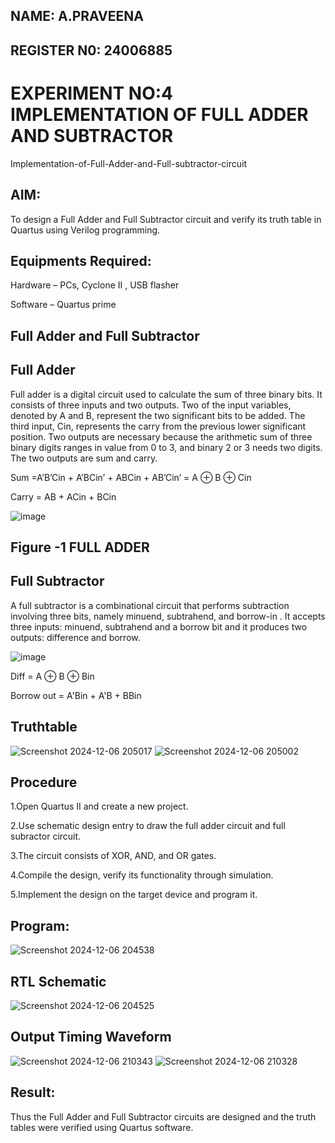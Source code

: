 ## NAME: A.PRAVEENA
## REGISTER N0: 24006885
# EXPERIMENT NO:4 IMPLEMENTATION OF FULL ADDER AND SUBTRACTOR

Implementation-of-Full-Adder-and-Full-subtractor-circuit

## AIM:

To design a Full Adder and Full Subtractor circuit and verify its truth table in Quartus using Verilog programming.

## Equipments Required:

Hardware – PCs, Cyclone II , USB flasher

Software – Quartus prime

## Full Adder and Full Subtractor

## Full Adder

Full adder is a digital circuit used to calculate the sum of three binary bits. It consists of three inputs and two outputs. Two of the input variables, denoted by A and B, represent the two significant bits to be added. The third input, Cin, represents the carry from the previous lower significant position. Two outputs are necessary because the arithmetic sum of three binary digits ranges in value from 0 to 3, and binary 2 or 3 needs two digits. The two outputs are sum and carry.

Sum =A’B’Cin + A’BCin’ + ABCin + AB’Cin’ = A ⊕ B ⊕ Cin 

Carry = AB + ACin + BCin

![image](https://github.com/naavaneetha/FULL_ADDER_SUBTRACTOR/assets/154305477/0f30ba51-5ffb-4198-845f-18e054f675e7)

## Figure -1 FULL ADDER

## Full Subtractor

A full subtractor is a combinational circuit that performs subtraction involving three bits, namely minuend, subtrahend, and borrow-in . It accepts three inputs: minuend, subtrahend and a borrow bit and it produces two outputs: difference and borrow.

![image](https://github.com/naavaneetha/FULL_ADDER_SUBTRACTOR/assets/154305477/02b24f51-ab51-4304-9ad6-7b81ffc1ead5)

Diff = A ⊕ B ⊕ Bin 

Borrow out = A'Bin + A'B + BBin

## Truthtable
![Screenshot 2024-12-06 205017](https://github.com/user-attachments/assets/dccd430c-8f1c-48ed-a95c-c03f85d8c513)
![Screenshot 2024-12-06 205002](https://github.com/user-attachments/assets/9c36d812-854a-469e-b4f3-66fb301a2aa5)


## Procedure

1.Open Quartus II and create a new project.

2.Use schematic design entry to draw the full adder circuit and full subractor circuit.

3.The circuit consists of XOR, AND, and OR gates.

4.Compile the design, verify its functionality through simulation. 

5.Implement the design on the target device and program it.

## Program:
![Screenshot 2024-12-06 204538](https://github.com/user-attachments/assets/fb177023-c267-4ceb-af61-7541259a5b5f)

## RTL Schematic
![Screenshot 2024-12-06 204525](https://github.com/user-attachments/assets/695885b4-b480-48fa-a6bb-ca1d32fac25c)

## Output Timing Waveform
![Screenshot 2024-12-06 210343](https://github.com/user-attachments/assets/8a1a372c-161e-49ba-bd83-4df3d41da1a9)
![Screenshot 2024-12-06 210328](https://github.com/user-attachments/assets/015fd41d-c33c-4722-838a-954228746750)


## Result:
Thus the Full Adder and Full Subtractor circuits are designed and the truth tables were verified using Quartus software.



